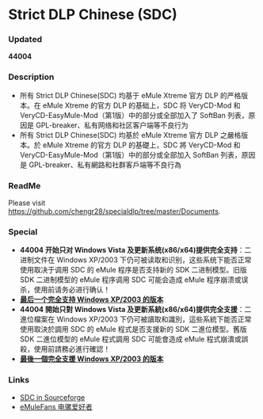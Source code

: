 ﻿﻿Strict DLP Chinese (SDC)
=====

### Updated
**44004**

### Description
* 所有 Strict DLP Chinese(SDC) 均基于 eMule Xtreme 官方 DLP 的严格版本。在 eMule Xtreme 的官方 DLP 的基础上，SDC 将 VeryCD-Mod 和 VeryCD-EasyMule-Mod（第1版）中的部分或全部加入了 SoftBan 列表，原因是 GPL-breaker、私有网络和社区客户端等不良行为<br />
* 所有 Strict DLP Chinese(SDC) 均基於 eMule Xtreme 官方 DLP 之嚴格版本。於 eMule Xtreme 的官方 DLP 的基礎上，SDC 將 VeryCD-Mod 和 VeryCD-EasyMule-Mod（第1版）中的部分或全部加入 SoftBan 列表，原因是 GPL-breaker、私有網路和社群客戶端等不良行為<br />

### ReadMe
Please visit https://github.com/chengr28/specialdlp/tree/master/Documents.

### Special
* **44004 开始只对 Windows Vista 及更新系统(x86/x64)提供完全支持**：二进制文件在 Windows XP/2003 下仍可被读取和识别，这些系统下能否正常使用取决于调用 SDC 的 eMule 程序是否支持新的 SDK 二进制模型。旧版 SDK 二进制模型的 eMule 程序调用 SDC 可能会造成 eMule 程序崩溃或误杀，使用前请务必进行确认！
* **[最后一个完全支持 Windows XP/2003 的版本](https://github.com/chengr28/specialdlp/releases/tag/v44003_Update_2)**
* **44004 開始只對 Windows Vista 及更新系統(x86/x64)提供完全支援**：二進位檔案在 Windows XP/2003 下仍可被讀取和識別，這些系統下能否正常使用取決於調用 SDC 的 eMule 程式是否支援新的 SDK 二進位模型。舊版 SDK 二進位模型的 eMule 程式調用 SDC 可能會造成 eMule 程式崩潰或誤殺，使用前請務必進行確認！
* **[最後一個完全支援 Windows XP/2003 的版本](https://github.com/chengr28/specialdlp/releases/tag/v44003_Update_2)**

### Links
* [SDC in Sourceforge](http://sourceforge.net/projects/specialdlp)<br />
* [eMuleFans 电骡爱好者](http://emulefans.com)

